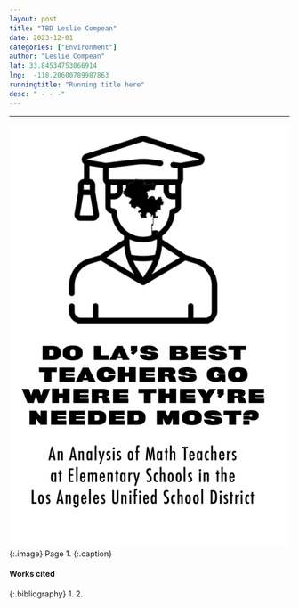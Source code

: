 ```yaml
---
layout: post
title: "TBD Leslie Compean"
date: 2023-12-01
categories: ["Environment"]
author: "Leslie Compean"
lat: 33.84534753066914
lng:  -118.20600789987863
runningtitle: "Running title here"
desc: " - - -"
---
```

 - - - 
 
![Zine1](images/Brown1.png)
   {:.image}
Page 1.
   {:.caption}
 


#### Works cited

{:.bibliography}
1. 
2. 
